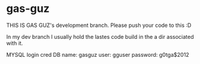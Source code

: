 gas-guz
=======

THIS IS GAS GUZ's development branch. Please push your code to this :D

In my dev branch I usually hold the lastes code build in the a dir associated with it. 

MYSQL login cred
DB name: gasguz
user: gguser
password: g0tga$2012